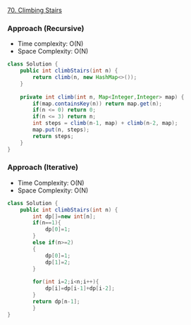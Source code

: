 
[70. Climbing Stairs](https://leetcode.com/problems/climbing-stairs/)

### Approach (Recursive)

- Time complexity: O(N)
- Space Complexity: O(N)

```java
class Solution {
    public int climbStairs(int n) {
        return climb(n, new HashMap<>());
    }
    
    private int climb(int n, Map<Integer,Integer> map) {
        if(map.containsKey(n)) return map.get(n);
        if(n <= 0) return 0;
        if(n <= 3) return n;
        int steps = climb(n-1, map) + climb(n-2, map);
        map.put(n, steps);
        return steps;
    }
}
```

### Approach (Iterative)

- Time Complexity: O(N)
- Space Complexity: O(N)

```java
class Solution {
    public int climbStairs(int n) {
        int dp[]=new int[n];
        if(n==1){
            dp[0]=1;
        }
        else if(n>=2)
        {
            dp[0]=1;
            dp[1]=2;
        }
        
        for(int i=2;i<n;i++){
            dp[i]=dp[i-1]+dp[i-2];
        }
        return dp[n-1];
        }
}
```
